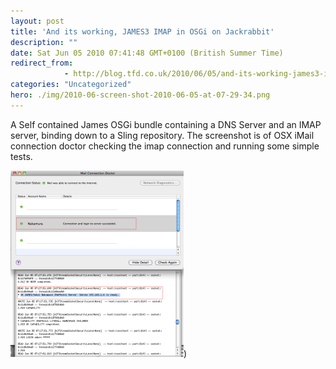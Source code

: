 ```yaml
---
layout: post
title: 'And its working, JAMES3 IMAP in OSGi on Jackrabbit'
description: ""
date: Sat Jun 05 2010 07:41:48 GMT+0100 (British Summer Time)
redirect_from: 
            - http://blog.tfd.co.uk/2010/06/05/and-its-working-james3-imap-in-osgi-on-jackrabbit/
categories: "Uncategorized"
hero: ./img/2010-06-screen-shot-2010-06-05-at-07-29-34.png
---
```

A Self contained James OSGi bundle containing a DNS Server and an IMAP server, binding down to a Sling repository. The screenshot is of OSX iMail connection doctor checking the imap connection and running some simple tests.

[![](/img/2010-06-screen-shot-2010-06-05-at-07-29-34.png "Screen shot 2010-06-05 at 07.29.34")](/img/2010/06/screen-shot-2010-06-05-at-07-29-34.png))
